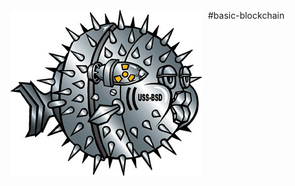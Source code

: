 #basic-blockchain
<img src="blowfish.jpg"
     alt="blowfish"
     style="float: left; margin-right: 10px;" />
